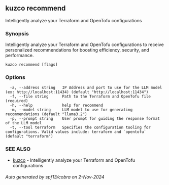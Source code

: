 ## kuzco recommend

Intelligently analyze your Terraform and OpenTofu configurations

### Synopsis

Intelligently analyze your Terraform and OpenTofu configurations to receive personalized recommendations for boosting efficiency, security, and performance.

```
kuzco recommend [flags]
```

### Options

```
  -a, --address string   IP Address and port to use for the LLM model (ex: http://localhost:11434) (default "http://localhost:11434")
  -f, --file string      Path to the Terraform and OpenTofu file (required)
  -h, --help             help for recommend
  -m, --model string     LLM model to use for generating recommendations (default "llama3.2")
  -p, --prompt string    User prompt for guiding the response format of the LLM model
  -t, --tool terraform   Specifies the configuration tooling for configurations. Valid values include: terraform and `opentofu` (default "terraform")
```

### SEE ALSO

* [kuzco](kuzco.md)	 - Intelligently analyze your Terraform and OpenTofu configurations

###### Auto generated by spf13/cobra on 2-Nov-2024
